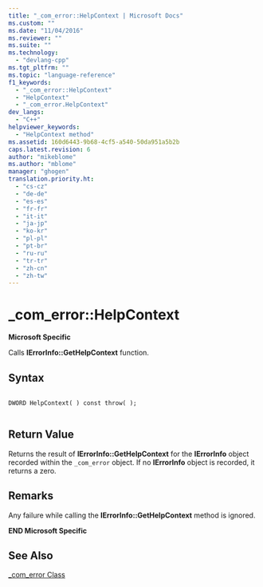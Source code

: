```yaml
---
title: "_com_error::HelpContext | Microsoft Docs"
ms.custom: ""
ms.date: "11/04/2016"
ms.reviewer: ""
ms.suite: ""
ms.technology: 
  - "devlang-cpp"
ms.tgt_pltfrm: ""
ms.topic: "language-reference"
f1_keywords: 
  - "_com_error::HelpContext"
  - "HelpContext"
  - "_com_error.HelpContext"
dev_langs: 
  - "C++"
helpviewer_keywords: 
  - "HelpContext method"
ms.assetid: 160d6443-9b68-4cf5-a540-50da951a5b2b
caps.latest.revision: 6
author: "mikeblome"
ms.author: "mblome"
manager: "ghogen"
translation.priority.ht: 
  - "cs-cz"
  - "de-de"
  - "es-es"
  - "fr-fr"
  - "it-it"
  - "ja-jp"
  - "ko-kr"
  - "pl-pl"
  - "pt-br"
  - "ru-ru"
  - "tr-tr"
  - "zh-cn"
  - "zh-tw"
---
```

# _com_error::HelpContext
**Microsoft Specific**  
  
 Calls **IErrorInfo::GetHelpContext** function.  
  
## Syntax  
  
```  
  
DWORD HelpContext( ) const throw( );  
  
```  
  
## Return Value  
 Returns the result of **IErrorInfo::GetHelpContext** for the **IErrorInfo** object recorded within the `_com_error` object. If no **IErrorInfo** object is recorded, it returns a zero.  
  
## Remarks  
 Any failure while calling the **IErrorInfo::GetHelpContext** method is ignored.  
  
 **END Microsoft Specific**  
  
## See Also  
 [_com_error Class](../cpp/com-error-class.md)